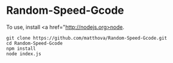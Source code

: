 # Random-Speed-Gcode

To use, install <a href="http://nodejs.org>node</a>.

```
git clone https://github.com/matthova/Random-Speed-Gcode.git
cd Random-Speed-Gcode
npm install
node index.js
```
